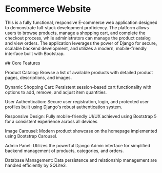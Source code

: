 # Ecommerce Website
This is a fully functional, responsive E-commerce web application designed to demonstrate full-stack development proficiency. 
The platform allows users to browse products, manage a shopping cart, and complete the checkout process, while administrators can manage the product catalog and view orders.
​The application leverages the power of Django for secure, scalable backend development, and utilizes a modern, mobile-friendly interface built with Bootstrap.

​## Core Features

​Product Catalog: Browse a list of available products with detailed product pages, descriptions, and images.

​Dynamic Shopping Cart: Persistent session-based cart functionality with options to add, remove, and adjust item quantities.

​User Authentication: Secure user registration, login, and protected user profiles built using Django's robust authentication system.

​Responsive Design: Fully mobile-friendly UI/UX achieved using Bootstrap 5 for a consistent experience across all devices.

​Image Carousel: Modern product showcase on the homepage implemented using Bootstrap Carousel.

​Admin Panel: Utilizes the powerful Django Admin interface for simplified backend management of products, categories, and orders.

​Database Management: Data persistence and relationship management are handled efficiently by SQLite3.

